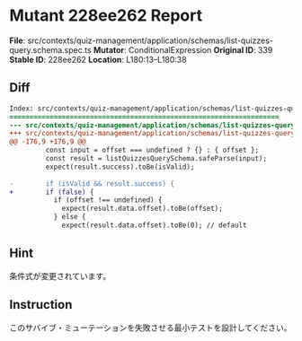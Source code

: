# Mutant 228ee262 Report

**File**: src/contexts/quiz-management/application/schemas/list-quizzes-query.schema.spec.ts
**Mutator**: ConditionalExpression
**Original ID**: 339
**Stable ID**: 228ee262
**Location**: L180:13–L180:38

## Diff

```diff
Index: src/contexts/quiz-management/application/schemas/list-quizzes-query.schema.spec.ts
===================================================================
--- src/contexts/quiz-management/application/schemas/list-quizzes-query.schema.spec.ts	original
+++ src/contexts/quiz-management/application/schemas/list-quizzes-query.schema.spec.ts	mutated #339
@@ -176,9 +176,9 @@
         const input = offset === undefined ? {} : { offset };
         const result = listQuizzesQuerySchema.safeParse(input);
         expect(result.success).toBe(isValid);
 
-        if (isValid && result.success) {
+        if (false) {
           if (offset !== undefined) {
             expect(result.data.offset).toBe(offset);
           } else {
             expect(result.data.offset).toBe(0); // default
```

## Hint

条件式が変更されています。

## Instruction

このサバイブ・ミューテーションを失敗させる最小テストを設計してください。
